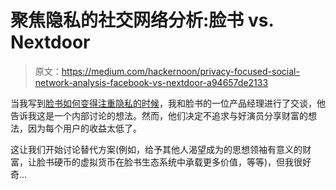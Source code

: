 # 聚焦隐私的社交网络分析:脸书 vs. Nextdoor

> 原文：<https://medium.com/hackernoon/privacy-focused-social-network-analysis-facebook-vs-nextdoor-a94657de2133>

当我写到[脸书如何变得注重隐私的时候](https://hackernoon.com/recommendations-as-facebook-builds-a-new-privacy-focused-product-e2aa4bfd854)，我和脸书的一位产品经理进行了交谈，他告诉我这是一个内部讨论的想法。然而，他们决定不追求与好演员分享财富的想法，因为每个用户的收益太低了。

这让我们开始讨论替代方案(例如，给予其他人渴望成为的思想领袖有意义的财富，让脸书硬币的虚拟货币在脸书生态系统中承载更多价值，等等)，但我很好奇…